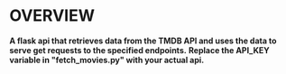 # OVERVIEW
**A flask api that retrieves data from the TMDB API and uses the data to serve get requests to the specified endpoints.**
**Replace the API_KEY variable in "fetch_movies.py" with your actual api.**
